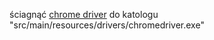 ściagnąć [chrome driver](https://chromedriver.chromium.org/downloads) do katologu "src/main/resources/drivers/chromedriver.exe"